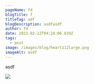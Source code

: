 ```yaml
---
pageName: fd
blogTitle: f
titleTag: adf
blogDescription: asdfasdf
author: fd
date: 2023-02-22T04:24:06.639Z
tags:
  - post
image: /images/blog/heart112large.png
imageAlt: asdf
---
```

a﻿sdf

![](/images/blog/heart112large.png)